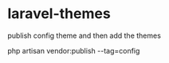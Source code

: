 # laravel-themes

publish config theme and then add the themes

php artisan vendor:publish --tag=config
